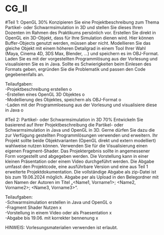 # CG_II
#Teil 1: OpenGL 30%
Konzipieren Sie eine Projektbeschreibung zum Thema Partikel- oder Schwarmsimulation in 3D und stellen Sie dieses Ihren
Dozenten im Rahmen des Praktikums persönlich vor. Erstellen Sie direkt in OpenGL ein 3D-Objekt, dass für Ihre Simulation dienen
wird. Hier können Buffer-Objects genutzt werden, müssen aber nicht. Modellieren Sie das gleiche Objekt mit einem höheren
Detailgrad in einem Tool Ihrer Wahl (Maya, Cinema 4D, 3DS Max, Blender, …) und speichern es im OBJ-Format. Laden Sie es mit
der vorgestellten Programmlösung aus der Vorlesung und visualisieren Sie es in Java. Sollte es Schwierigkeiten beim Einlesen des
Formats geben, ergründen Sie die Problematik und passen den Code gegebenenfalls an.

Teilaufgaben:  
-Projektbeschreibung erstellen o  
-Erstellen eines OpenGL 3D Objektes o  
-Modellierung des Objektes, speichern als OBJ-Format o  
-Laden mit der Programmloesung aus der Vorlesung und visualisiere diese in Java o  

#Teil 2: Partikel- oder Schwarmsimulation in 3D 70%
Entwickeln Sie basierend auf Ihrer Projektbeschreibung die Partikel- oder Schwarmsimulation in Java und OpenGL in 3D. Gerne
dürfen Sie dazu die zur Verfügung gestellten Programmlösungen verwenden und erweitern. Ihr Projekt sollte beide
Objektvarianten (OpenGL direkt und extern modelliert) wahlweise nutzen können. Verwenden Sie für die Visualisierung einen
eigenen Fragment-Shader. Das Projektergebnis sollte in angemessener Form vorgestellt und abgegeben werden. Die Vorstellung
kann in einer kleinen Präsentation oder einem Video durchgeführt werden. Die Abgabe umfasst den Projektcode, eine ausführbare
Version und eine aus Teil 1 erweiterte Projektdokumentation.
Die vollständige Abgabe als zip-Datei ist bis zum 19.06.2024 möglich. Abgabe per als Upload in den Belegordner mit den Namen
der Autoren im Titel „<Name1, Vorname1>; <Name2, Vorname2>; <Name3, Vorname3>“.

Teilaufgaben:  
-Schwarmsimulation erstellen in Java und OpenGL o  
-Fragment Shader Nutzen x  
-Vorstellung in einem Video oder als Praesentation x  
-Abgabe bis 19.06. mit korrekter bennenung x  

HINWEIS: Vorlesungsmaterialien verwenden ist erlaubt.
